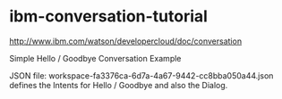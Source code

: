 # ibm-conversation-tutorial

http://www.ibm.com/watson/developercloud/doc/conversation

Simple Hello / Goodbye Conversation Example

JSON file: workspace-fa3376ca-6d7a-4a67-9442-cc8bba050a44.json defines the Intents for Hello / Goodbye and also the Dialog.
